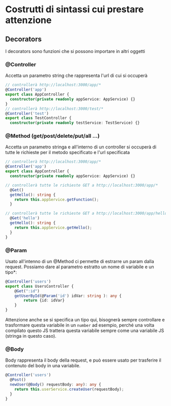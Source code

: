 # Costrutti di sintassi cui prestare attenzione

## Decorators
I decorators sono funzioni che si possono importare in altri oggetti


### @Controller
Accetta un parametro string che rappresenta l'url di cui si occuperà
```typescript
// controllerà http://localhost:3000/app/*
@Controller('app')
export class AppController {
  constructor(private readonly appService: AppService) {}
}
// controllerà http://localhost:3000/test/*
@Controller('test')
export class TestController {
  constructor(private readonly testService: TestService) {}
```

### @Method (get/post/delete/put/all ...)

Accetta un parametro stringa e all'interno di un controller si occuperà di tutte le richieste per il metodo specificato e l'url specificata
```typescript
// controllerà http://localhost:3000/app/*
@Controller('app')
export class AppController {
  constructor(private readonly appService: AppService) {}

// controllerà tutte le richieste GET a http://localhost:3000/app/*
  @Get()
  getHello(): string {
    return this.appService.getFunction();
  }

// controllerà tutte le richieste GET a http://localhost:3000/app/hello/*
  @Get('hello')
  getHello(): string {
    return this.appService.getHello();
  }
}
```

### @Param
Usato all'intenno di un @Method ci permette di estrarre un param dalla request.
Possiamo dare al parametro estratto un nome di variabile e un tipo*:
```typescript
@Controller('users')
export class UsersController {
    @Get(":id")
    getUserById(@Param('id') idVar: string ): any {
        return {id: idVar}
    }
}
```
Attenzione anche se si specifica un tipo qui, bisognerà sempre controllare e trasformare questa variabile in un `number` ad esempio, perché una volta compilato questo JS trattera questa variabile sempre come una variabile JS (stringa in questo caso).

### @Body
Body rappresenta il body della request, e può essere usato per trasferire il contenuto del body in una variabile.
```typescript
@Controller('users')
  @Post()
  newUser(@Body() requestBody: any): any {
    return this.userService.createUser(requestBody);
  }
}
```

###


